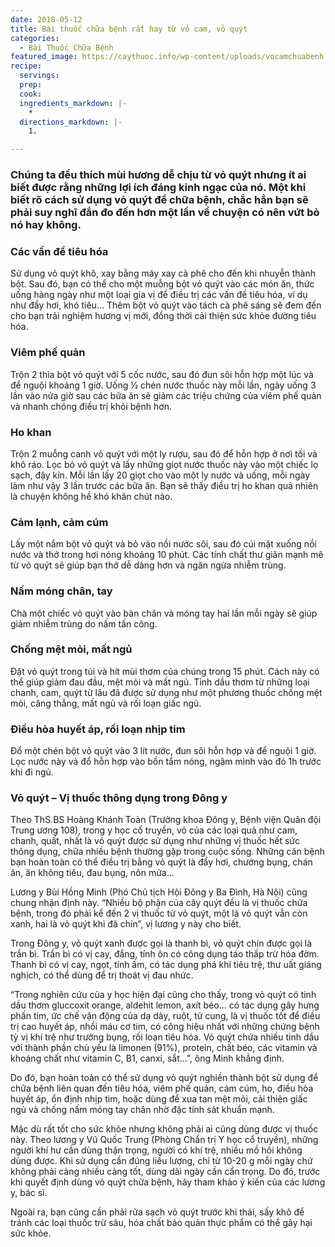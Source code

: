 ```yaml
---
date: 2018-05-12
title: Bài thuốc chữa bệnh rất hay từ vỏ cam, vỏ quýt
categories:
  - Bài Thuốc Chữa Bệnh
featured_image: https://caythuoc.info/wp-content/uploads/vocamchuabenh.jpg
recipe:
  servings:  
  prep:  
  cook:  
  ingredients_markdown: |-
    * 
  directions_markdown: |-
    1. 

---
```

<h3>Chúng ta đều thích mùi hương dễ chịu từ vỏ quýt nhưng ít ai biết được rằng những lợi ích đáng kinh ngạc của nó. Một khi biết rõ cách sử dụng vỏ quýt để chữa bệnh, chắc hẳn bạn sẽ phải suy nghĩ đắn đo đến hơn một lần về chuyện có nên vứt bỏ nó hay không.</h3>

<h3>Các vấn đề tiêu hóa</h3>

Sử dụng vỏ quýt khô, xay bằng máy xay cà phê cho đến khi nhuyễn thành bột. Sau đó, bạn có thể cho một muỗng bột vỏ quýt vào các món ăn, thức uống hàng ngày như một loại gia vị để điều trị các vấn đề tiêu hóa, ví dụ như đầy hơi, khó tiêu… Thêm bột vỏ quýt vào tách cà phê sáng sẽ đem đến cho bạn trải nghiệm hương vị mới, đồng thời cải thiện sức khỏe đường tiêu hóa.

<h3>Viêm phế quản</h3>

Trộn 2 thìa bột vỏ quýt với 5 cốc nước, sau đó đun sôi hỗn hợp một lúc và để nguội khoảng 1 giờ. Uống ½ chén nước thuốc này mỗi lần, ngày uống 3 lần vào nửa giờ sau các bữa ăn sẽ giảm các triệu chứng của viêm phế quản và nhanh chóng điều trị khỏi bệnh hơn.

<h3>Ho khan</h3>

Trộn 2 muỗng canh vỏ quýt với một ly rượu, sau đó để hỗn hợp ở nơi tối và khô ráo. Lọc bỏ vỏ quýt và lấy những giọt nước thuốc này vào một chiếc lọ sạch, đậy kín. Mỗi lần lấy 20 giọt cho vào một ly nước và uống, mỗi ngày làm như vậy 3 lần trước các bữa ăn. Bạn sẽ thấy điều trị ho khan quả nhiên là chuyện không hề khó khăn chút nào.

<h3>Cảm lạnh, cảm cúm</h3>

Lấy một nắm bột vỏ quýt và bỏ vào nồi nước sôi, sau đó cúi mặt xuống nồi nước và thở trong hơi nóng khoảng 10 phút. Các tính chất thư giãn mạnh mẽ từ vỏ quýt sẽ giúp bạn thở dễ dàng hơn và ngăn ngừa nhiễm trùng.

<h3>Nấm móng chân, tay</h3>

Chà một chiếc vỏ quýt vào bàn chân và móng tay hai lần mỗi ngày sẽ giúp giảm nhiễm trùng do nấm tấn công.

<h3>Chống mệt mỏi, mất ngủ</h3>

Đặt vỏ quýt trong túi và hít mùi thơm của chúng trong 15 phút. Cách này có thể giúp giảm đau đầu, mệt mỏi và mất ngủ. Tinh dầu thơm từ những loại chanh, cam, quýt từ lâu đã được sử dụng như một phương thuốc chống mệt mỏi, căng thẳng, mất ngủ và rối loạn giấc ngủ.

<h3>Điều hòa huyết áp, rối loạn nhịp tim</h3>

Đổ một chén bột vỏ quýt vào 3 lít nước, đun sôi hỗn hợp và để nguội 1 giờ. Lọc nước này và đổ hỗn hợp vào bồn tắm nóng, ngâm mình vào đó 1h trước khi đi ngủ.

<h3>Vỏ quýt – Vị thuốc thông dụng trong Đông y</h3>

Theo ThS.BS Hoàng Khánh Toàn (Trưởng khoa Đông y, Bệnh viện Quân đội Trung ương 108), trong y học cổ truyền, vỏ của các loại quả như cam, chanh, quất, nhất là vỏ quýt được sử dụng như những vị thuốc hết sức thông dụng, chữa nhiều bệnh thường gặp trong cuộc sống. Những căn bệnh bạn hoàn toàn có thể điều trị bằng vỏ quýt là đầy hơi, chướng bụng, chán ăn, ăn không tiêu, đau bụng, nôn mửa…

Lương y Bùi Hồng Minh (Phó Chủ tịch Hội Đông y Ba Đình, Hà Nội) cũng chung nhận định này. “Nhiều bộ phận của cây quýt đều là vị thuốc chữa bệnh, trong đó phải kể đến 2 vị thuốc từ vỏ quýt, một là vỏ quýt vẫn còn xanh, hai là vỏ quýt khi đã chín”, vị lương y này cho biết.

Trong Đông y, vỏ quýt xanh được gọi là thanh bì, vỏ quýt chín được gọi là trần bì. Trần bì có vị cay, đắng, tính ôn có công dụng táo thấp trừ hóa đờm. Thanh bì có vị cay, ngọt, tính ấm, có tác dụng phá khí tiêu trệ, thư uất giáng nghịch, có thể dùng để trị thoát vị đau nhức.

“Trong nghiên cứu của y học hiện đại cũng cho thấy, trong vỏ quýt có tinh dầu thơm gluccoxit orange, aldehit lemon, axít béo… có tác dụng gây hưng phấn tim, ức chế vận động của dạ dày, ruột, tử cung, là vị thuốc tốt để điều trị cao huyết áp, nhồi máu cơ tim, có công hiệu nhất với những chứng bệnh tỳ vị khí trệ như trướng bụng, rối loạn tiêu hóa. Vó quýt chứa nhiều tinh dầu với thành phần chủ yếu là limonen (91%), protein, chất béo, các vitamin và khoáng chất như vitamin C, B1, canxi, sắt…”, ông Minh khẳng định.

Do đó, bạn hoàn toàn có thể sử dụng vỏ quýt nghiền thành bột sử dụng để chữa bệnh liên quan đến tiêu hóa, viêm phế quản, cảm cúm, ho, điều hòa huyết áp, ổn định nhịp tim, hoặc dùng để xua tan mệt mỏi, cải thiện giấc ngủ và chống nấm móng tay chân nhờ đặc tính sát khuẩn mạnh.

Mặc dù rất tốt cho sức khỏe nhưng không phải ai cũng dùng được vị thuốc này. Theo lương y Vũ Quốc Trung (Phòng Chẩn trị Y học cổ truyền), những người khí hư cần dùng thận trọng, người có khí trệ, nhiều mồ hôi không dùng được. Khi sử dụng cần đúng liều lượng, chỉ từ 10-20 g mỗi ngày chứ không phải càng nhiều càng tốt, dùng dài ngày cần cẩn trọng. Do đó, trước khi quyết định dùng vỏ quýt chữa bệnh, hãy tham khảo ý kiến của các lương y, bác sĩ.

Ngoài ra, bạn cũng cần phải rửa sạch vỏ quýt trước khi thái, sấy khô để tránh các loại thuốc trừ sâu, hóa chất bảo quản thực phẩm có thể gây hại sức khỏe.
